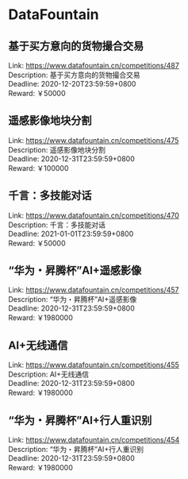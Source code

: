 # DataFountain



## 基于买方意向的货物撮合交易

Link: https://www.datafountain.cn/competitions/487  
Description: 基于买方意向的货物撮合交易  
Deadline: 2020-12-20T23:59:59+0800  
Reward: ￥50000  


## 遥感影像地块分割

Link: https://www.datafountain.cn/competitions/475  
Description: 遥感影像地块分割  
Deadline: 2020-12-31T23:59:59+0800  
Reward: ￥100000  


## 千言：多技能对话

Link: https://www.datafountain.cn/competitions/470  
Description: 千言：多技能对话  
Deadline: 2021-01-01T23:59:59+0800  
Reward: ￥50000  


## “华为・昇腾杯”AI+遥感影像

Link: https://www.datafountain.cn/competitions/457  
Description: “华为・昇腾杯”AI+遥感影像  
Deadline: 2020-12-31T23:59:59+0800  
Reward: ￥1980000  


## AI+无线通信

Link: https://www.datafountain.cn/competitions/455  
Description: AI+无线通信  
Deadline: 2020-12-31T23:59:59+0800  
Reward: ￥1980000  


## “华为・昇腾杯”AI+行人重识别

Link: https://www.datafountain.cn/competitions/454  
Description: “华为・昇腾杯”AI+行人重识别  
Deadline: 2020-12-31T23:59:59+0800  
Reward: ￥1980000  


